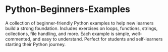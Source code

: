 # Python-Beginners-Examples
A collection of beginner-friendly Python examples to help new learners build a strong foundation. Includes exercises on loops, functions, strings, collections, file handling, and more. Each example is simple, well-commented, and easy to understand. Perfect for students and self-learners starting their Python journey.
